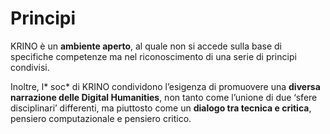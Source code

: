 # Principi

KRINO è un **ambiente aperto**, al quale non si accede sulla base di specifiche competenze ma nel riconoscimento di una serie di principi condivisi.

Inoltre, l\* soc\* di KRINO condividono l’esigenza di promuovere una **diversa narrazione delle Digital Humanities**, non tanto come l’unione di due ‘sfere disciplinari’ differenti, ma piuttosto come un **dialogo tra tecnica e critica**, pensiero computazionale e pensiero critico.
